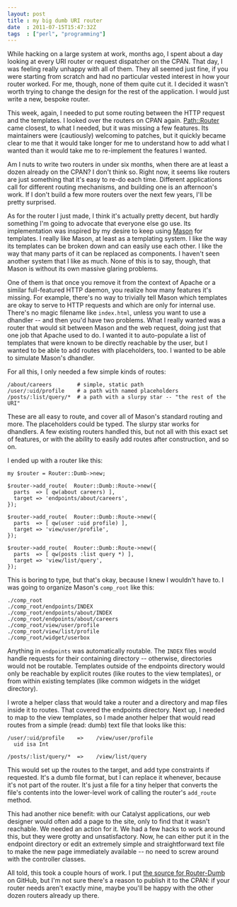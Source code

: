 ```yaml
---
layout: post
title : my big dumb URI router
date  : 2011-07-15T15:47:32Z
tags  : ["perl", "programming"]
---
```

While hacking on a large system at work, months ago, I spent about a day
looking at every URI router or request dispatcher on the CPAN.  That day, I was
feeling really unhappy with all of them.  They all seemed just fine, if you
were starting from scratch and had no particular vested interest in how your
router worked.  For me, though, none of them quite cut it.  I decided it wasn't
worth trying to change the design for the rest of the application.  I would
just write a new, bespoke router.

This week, again, I needed to put some routing between the HTTP request and the
templates.  I looked over the routers on CPAN again.
[Path::Router](http://metacpan.org/module/Path::Router) came closest, to what I
needed, but it was missing a few features.  Its maintainers were (cautiously)
welcoming to patches, but it quickly became clear to me that it would take
longer for me to understand how to add what I wanted than it would take me to
re-implement the features I wanted.

Am I nuts to write two routers in under six months, when there are at least a
dozen already on the CPAN?  I don't think so.  Right now, it seems like routers
are just something that it's easy to re-do each time.  Different applications
call for different routing mechanisms, and building one is an afternoon's work.
If I don't build a few more routers over the next few years, I'll be pretty
surprised.

As for the router I just made, I think it's actually pretty decent, but hardly
something I'm going to advocate that everyone else go use.  Its implementation
was inspired by my desire to keep using [Mason](http://masonhq.com/) for
templates.  I really like Mason, at least as a templating system.  I like the
way its templates can be broken down and can easily use each other.  I like the
way that many parts of it can be replaced as components.  I haven't seen
another system that I like as much.  None of this is to say, though, that Mason
is without its own massive glaring problems.

One of them is that once you remove it from the context of Apache or a similar
full-featured HTTP daemon, you realize how many features it's missing.  For
example, there's no way to trivially tell Mason which templates are okay to
serve to HTTP requests and which are only for internal use.  There's no magic
filename like `index.html`, unless you want to use a dhandler -- and then you'd
have two problems.  What I really wanted was a router that would sit between
Mason and the web request, doing just that one job that Apache used to do.  I
wanted it to auto-populate a list of templates that were known to be directly
reachable by the user, but I wanted to be able to add routes with placeholders,
too.  I wanted to be able to simulate Mason's dhandler.

For all this, I only needed a few simple kinds of routes:

    /about/careers        # simple, static path
    /user/:uid/profile    # a path with named placeholders
    /posts/:list/query/*  # a path with a slurpy star -- "the rest of the URI"

These are all easy to route, and cover all of Mason's standard routing and
more.  The placeholders could be typed.  The slurpy star works for dhandlers.
A few existing routers handled this, but not all with this exact set of
features, or with the ability to easily add routes after construction, and so
on.

I ended up with a router like this:

    my $router = Router::Dumb->new;

    $router->add_route(  Router::Dumb::Route->new({
      parts  => [ qw(about careers) ],
      target => 'endpoints/about/careers',
    });

    $router->add_route(  Router::Dumb::Route->new({
      parts  => [ qw(user :uid profile) ],
      target => 'view/user/profile',
    });

    $router->add_route(  Router::Dumb::Route->new({
      parts  => [ qw(posts :list query *) ],
      target => 'view/list/query',
    });

This is boring to type, but that's okay, because I knew I wouldn't have to.  I
was going to organize Mason's `comp_root` like this:

    ./comp_root
    ./comp_root/endpoints/INDEX
    ./comp_root/endpoints/about/INDEX
    ./comp_root/endpoints/about/careers
    ./comp_root/view/user/profile
    ./comp_root/view/list/profile
    ./comp_root/widget/userbox

Anything in `endpoints` was automatically routable.  The `INDEX` files would
handle requests for their containing directory -- otherwise, directories would
not be routable.  Templates outside of the endpoints directory would only be
reachable by explicit routes (like routes to the view templates), or from
within existing templates (like common widgets in the widget directory).

I wrote a helper class that would take a router and a directory and map files
inside it to routes.  That covered the endpoints directory.  Next up, I needed
to map to the view templates, so I made another helper that would read routes
from a simple (read: dumb) text file that looks like this:

    /user/:uid/profile    =>    /view/user/profile
      uid isa Int

    /posts/:list/query/*  =>    /view/list/query

This would set up the routes to the target, and add type constraints if
requested.  It's a dumb file format, but I can replace it whenever, because
it's not part of the router.  It's just a file for a tiny helper that converts
the file's contents into the lower-level work of calling the router's
`add_route` method.

This had another nice benefit:  with our Catalyst applications, our web
designer would often add a page to the site, only to find that it wasn't
reachable.  We needed an action for it.  We had a few hacks to work around
this, but they were grotty and unsatisfactory.  Now, he can either put it in
the endpoint directory or edit an extremely simple and straightforward text
file to make the new page immediately available -- no need to screw around with
the controller classes.

All told, this took a couple hours of work.  I put [the source for
Router-Dumb](https://github.com/rjbs/Router-Dumb) on GitHub, but I'm not sure
there's a reason to publish it to the CPAN:  if your router needs aren't
exactly mine, maybe you'll be happy with the other dozen routers already up
there.

